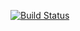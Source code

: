 [![Build Status](https://travis-ci.com/cmput401-fall2018/web-app-ci-cd-with-travis-ci-zhangyi921.svg?branch=master)](https://travis-ci.com/cmput401-fall2018/web-app-ci-cd-with-travis-ci-zhangyi921)
